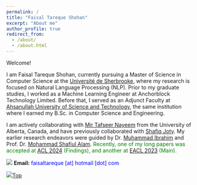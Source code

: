 ```yaml
---
permalink: /
title: "Faisal Tareque Shohan"
excerpt: "About me"
author_profile: true
redirect_from: 
  - /about/
  - /about.html
---
```


Welcome!

I am Faisal Tareque Shohan, currently pursuing a Master of Science in Computer Science at the [Université de Sherbrooke](https://www.usherbrooke.ca/ "https://www.usherbrooke.ca/"), where my research is focused on Natural Language Processing (NLP). Prior to my graduate studies, I worked as a Machine Learning Engineer at Anchorblock Technology Limited. Before that, I served as an Adjunct Faculty at [Ahsanullah University of Science and Technology](https://aust.edu/ "https://aust.edu/"), the same institution where I earned my B.Sc. in Computer Science and Engineering.

<!-- <span style="color:Blue">**Seeking opportunities for a Master’s or PhD program, with research interests in natural language processing, computational linguistics, information retrieval, computational Social Science, and machine learning.**</span> -->

I am actively collaborating with [Mir Tafseer Nayeem](https://tafseer-nayeem.github.io/ "Personal Profile") from the University of Alberta, Canada, and have previously collaborated with [Shafiq Joty](https://raihanjoty.github.io/ "Personal Profile"). My earlier research endeavors were guided by Dr. [Muhammad Ibrahim](https://du.ac.bd/faculty/faculty_details/CSE/4167 "Academic profile") and Prof. Dr. [Mohammad Shafiul Alam](https://scholar.google.com/citations?view_op=list_works&hl=en&hl=en&user=5ZXfn_cAAAAJ&sortby=pubdate "Research profile"). <span style="color:Green">Recently, one of my long papers was accepted at [ACL 2024](https://2024.aclweb.org/ "ACL 2024") (Findings), and another at [EACL 2023](https://2023.eacl.org/ "EACL 2023") (Main).</span>

<img src="https://img.icons8.com/color/24/000000/circled-envelope.png"/> **Email:** <span style="color:Blue">faisaltareque [at] hotmail [dot] com</span> 

[<img src="https://img.icons8.com/emoji/24/000000/up-arrow-emoji.png"/>](https://faisaltareque.github.io/#)[Top](https://faisaltareque.github.io/#)

<script type="text/javascript" id="clustrmaps" src="//clustrmaps.com/map_v2.js?d=zvuzuYG5Lmg-HQr6bbRY41UVcTuU9YJq4WEjJ9nZ-z4&cl=ffffff&w=300" ></script>

<!---
<script type="text/javascript" id="mmvst_globe" src="//mapmyvisitors.com/globe.js?d=tVTayxsZbIwH9AS8ueuxjW4Dv8uB7dG_b2vY8ekGKaE&cl=ffffff&w=300"></script>
-->
